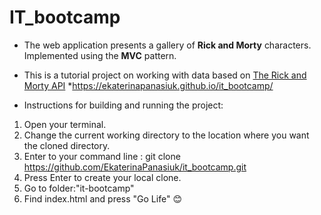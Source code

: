 # IT_bootcamp

- The web application presents a gallery of **Rick and Morty** characters. Implemented using the **MVC** pattern.
- This is a tutorial project on working with data based on [The Rick and Morty API](https://rickandmortyapi.com/)
*https://ekaterinapanasiuk.github.io/it_bootcamp/

- Instructions for building and running the project:
1. Open your terminal.
2. Change the current working directory to the location where you want the cloned directory.
3. Enter to your command line : git clone https://github.com/EkaterinaPanasiuk/it_bootcamp.git
4. Press Enter to create your local clone.
5. Go to folder:"it-bootcamp"
6. Find index.html and press "Go Life"
:blush:
